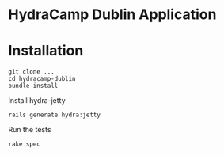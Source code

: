 # HydraCamp Dublin Application

# Installation

```text
git clone ...
cd hydracamp-dublin
bundle install
````

Install hydra-jetty

```text
rails generate hydra:jetty
```

Run the tests

```text
rake spec
```